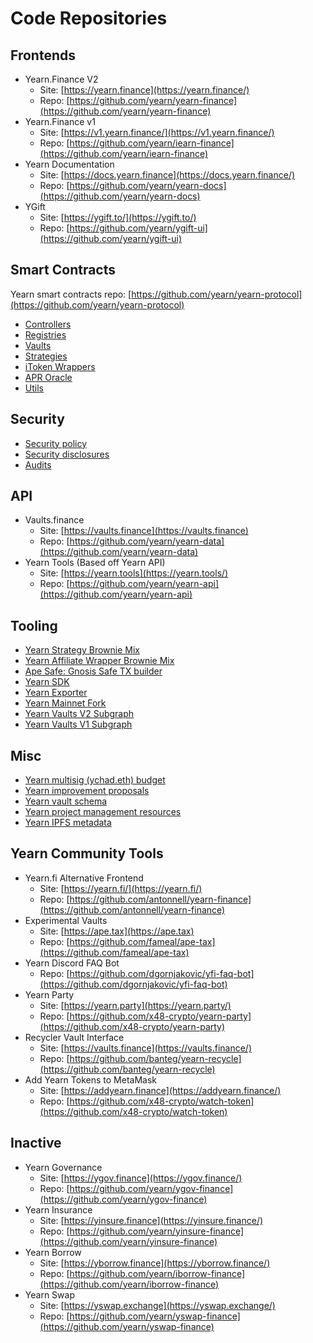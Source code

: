 # Code Repositories

## Frontends

- Yearn.Finance V2
  - Site: [https://yearn.finance](https://yearn.finance/)
  - Repo: [https://github.com/yearn/yearn-finance](https://github.com/yearn/yearn-finance)
- Yearn.Finance v1
  - Site: [https://v1.yearn.finance/](https://v1.yearn.finance/)
  - Repo: [https://github.com/yearn/iearn-finance](https://github.com/yearn/iearn-finance)
- Yearn Documentation
  - Site: [https://docs.yearn.finance](https://docs.yearn.finance/)
  - Repo: [https://github.com/yearn/yearn-docs](https://github.com/yearn/yearn-docs)
- YGift
  - Site: [https://ygift.to/](https://ygift.to/)
  - Repo: [https://github.com/yearn/ygift-ui](https://github.com/yearn/ygift-ui)

## Smart Contracts

Yearn smart contracts repo: [https://github.com/yearn/yearn-protocol](https://github.com/yearn/yearn-protocol)

- [Controllers](https://github.com/yearn/yearn-protocol/tree/develop/contracts/controllers)
- [Registries](https://github.com/yearn/yearn-protocol/tree/develop/contracts/registries)
- [Vaults](https://github.com/yearn/yearn-protocol/tree/develop/contracts/vaults)
- [Strategies](https://github.com/yearn/yearn-protocol/tree/develop/contracts/strategies)
- [iToken Wrappers](https://github.com/yearn/itoken/tree/master/contracts)
- [APR Oracle](https://github.com/yearn/apr-oracle/tree/master/contracts)
- [Utils](https://github.com/yearn/yearn-protocol/tree/develop/contracts/utils)

## Security

- [Security policy](https://github.com/yearn/yearn-protocol/blob/develop/SECURITY.md)
- [Security disclosures](https://github.com/yearn/yearn-security/tree/master/disclosures)
- [Audits](https://github.com/yearn/yearn-security/tree/master/audits)

## API
- Vaults.finance
  - Site: [https://vaults.finance](https://vaults.finance)
  - Repo: [https://github.com/yearn/yearn-data](https://github.com/yearn/yearn-data)
- Yearn Tools \(Based off Yearn API\)
  - Site: [https://yearn.tools](https://yearn.tools/)
  - Repo: [https://github.com/yearn/yearn-api](https://github.com/yearn/yearn-api)

## Tooling

- [Yearn Strategy Brownie Mix](https://github.com/yearn/brownie-strategy-mix)
- [Yearn Affiliate Wrapper Brownie Mix](https://github.com/yearn/brownie-wrapper-mix)
- [Ape Safe: Gnosis Safe TX builder](https://github.com/banteg/ape-safe)
- [Yearn SDK](https://github.com/yearn/yearn-sdk)
- [Yearn Exporter](https://github.com/yearn/yearn-exporter)
- [Yearn Mainnet Fork](https://github.com/yearn/yearn-mainnet-fork)
- [Yearn Vaults V2 Subgraph](https://github.com/yearn/yearn-vaults-v2-subgraph)
- [Yearn Vaults V1 Subgraph](https://github.com/yearn/yearn-subgraph)

## Misc

- [Yearn multisig \(ychad.eth\) budget](https://github.com/yearn/ychad-audit)
- [Yearn improvement proposals](https://github.com/yearn/YIPS)
- [Yearn vault schema](https://github.com/sambacha/yearn-vault-schema)
- [Yearn project management resources](https://github.com/yearn/yearn-pm)
- [Yearn IPFS metadata](https://github.com/yearn/yearn-meta)

## Yearn Community Tools

- Yearn.fi Alternative Frontend
  - Site: [https://yearn.fi/](https://yearn.fi/)
  - Repo: [https://github.com/antonnell/yearn-finance](https://github.com/antonnell/yearn-finance)
- Experimental Vaults
  - Site: [https://ape.tax](https://ape.tax)
  - Repo: [https://github.com/fameal/ape-tax](https://github.com/fameal/ape-tax)
- Yearn Discord FAQ Bot
  - Repo: [https://github.com/dgornjakovic/yfi-faq-bot](https://github.com/dgornjakovic/yfi-faq-bot)
- Yearn Party
  - Site: [https://yearn.party](https://yearn.party/)
  - Repo: [https://github.com/x48-crypto/yearn-party](https://github.com/x48-crypto/yearn-party)
- Recycler Vault Interface
  - Site: [https://vaults.finance](https://vaults.finance/)
  - Repo: [https://github.com/banteg/yearn-recycle](https://github.com/banteg/yearn-recycle)
- Add Yearn Tokens to MetaMask
  - Site: [https://addyearn.finance](https://addyearn.finance/)
  - Repo: [https://github.com/x48-crypto/watch-token](https://github.com/x48-crypto/watch-token)


## Inactive
- Yearn Governance
  - Site: [https://ygov.finance](https://ygov.finance/)
  - Repo: [https://github.com/yearn/ygov-finance](https://github.com/yearn/ygov-finance)
- Yearn Insurance
  - Site: [https://yinsure.finance](https://yinsure.finance/)
  - Repo: [https://github.com/yearn/yinsure-finance](https://github.com/yearn/yinsure-finance)
- Yearn Borrow
  - Site: [https://yborrow.finance](https://yborrow.finance/)
  - Repo: [https://github.com/yearn/iborrow-finance](https://github.com/yearn/iborrow-finance)
- Yearn Swap
  - Site: [https://yswap.exchange](https://yswap.exchange/)
  - Repo: [https://github.com/yearn/yswap-finance](https://github.com/yearn/yswap-finance)